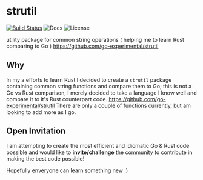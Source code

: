 strutil
=========
[![Build Status](https://travis-ci.org/rust-playground/strutil.svg?branch=master)](https://travis-ci.org/rust-playground/strutil)
![Docs](https://img.shields.io/badge/docs-reference-blue.svg)
![License](https://img.shields.io/dub/l/vibe-d.svg)

utility package for common string operations ( helping me to learn Rust comparing to Go ) https://github.com/go-experimental/strutil

## Why
In my a efforts to learn Rust I decided to create a `strutil` package containing common string functions and compare them to Go; this is not a Go vs Rust comparison, I merely decided to take a language I know well and compare it to it's Rust counterpart code. https://github.com/go-experimental/strutil There are only a couple of functions currently, but am looking to add more as I go.

## Open Invitation
I am attempting to create the most efficient and idiomatic Go & Rust code possible and would like to **invite/challenge** the community to contribute in making the best code possible!

Hopefully enveryone can learn something new :)

